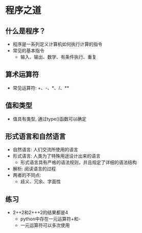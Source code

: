 # 程序之道

## 什么是程序？
- 程序是一系列定义计算机如何执行计算的指令
- 常见的基本指令
    - 输入、输出、数学、有条件执行、重复

## 算术运算符
- 常见运算符: +、-、*、/、**

## 值和类型
- 值具有类型, 通过type()函数可以确定

## 形式语言和自然语言
- 自然语言: 人们交流所使用的语言
- 形式语言: 人类为了特殊用途设计出来的语言
    - 形式语言具有严格的语法规则，并且规定了详细的语法结构
- 解析: 阅读语言的过程
- 两者的不同点:
    - 歧义、冗余、字面性
## 练习
- 2++2和2+++2的结果都是4
    - python中存在一元运算符+和-
    - 一元运算符可以多次使用